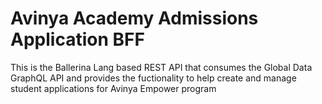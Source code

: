 # Avinya Academy Admissions Application BFF
This is the Ballerina Lang based REST API that consumes the 
Global Data GraphQL API and provides the fuctionality to 
help create and manage student applications for Avinya Empower 
program 